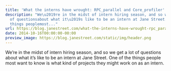 ```yaml
---
title: 'What the interns have wrought: RPC_parallel and Core_profiler'
description: "We\u2019re in the midst of intern hiring season, and so we get a lot
  of questionsabout what it\u2019s like to be an intern at Jane Street. One of the
  things peoplemost..."
url: https://blog.janestreet.com/what-the-interns-have-wrought-rpc_parallel-and-core_profiler/
date: 2014-10-16T00:00:00-00:00
preview_image: https://blog.janestreet.com/static/img/header.png
---
```


<p>We&rsquo;re in the midst of intern hiring season, and so we get a lot of questions
about what it&rsquo;s like to be an intern at Jane Street. One of the things people
most want to know is what kind of projects they might work on as an intern.</p>


